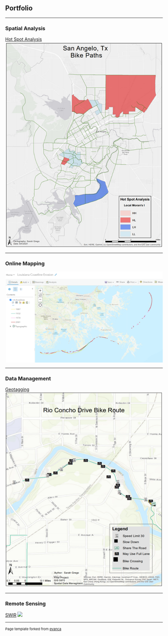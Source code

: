 ## Portfolio

---

### Spatial Analysis 

[Hot Spot Analysis](/pdf/SGrego_GIS5253_Final_Memorandum.pdf)
<img src="images/h2.png?raw=true"/>

---

### Online Mapping

[![Louisiana Coastal Erosion](images/la4.PNG)](https://arcg.is/XquqG)

---

### Data Management

[Geotagging](/pdf/Final_Project_Report_GIS_5970.pdf)
<img src="images/tag2.png?raw=true"/>

---

### Remote Sensing

[SWIR](https://sarahgrego.users.earthengine.app/view/split-panel-burned-area----ca-fire-2019)
<img src="images/Fire.PNG?raw=true"/>


---
<p style="font-size:11px">Page template forked from <a href="https://github.com/evanca/quick-portfolio">evanca</a></p>
<!-- Remove above link if you don't want to attibute -->
